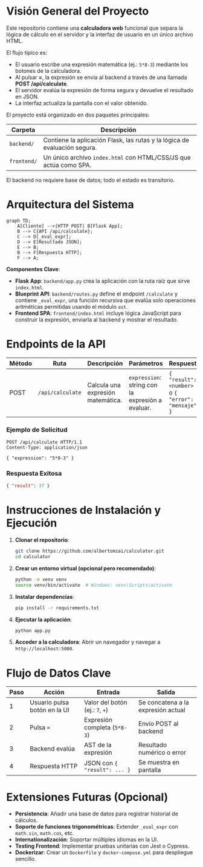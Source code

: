 # Visión General del Proyecto

Este repositorio contiene una **calculadora web** funcional que separa la lógica de cálculo en el servidor y la interfaz de usuario en un único archivo HTML.

El flujo típico es:

- El usuario escribe una expresión matemática (ej.: `5*8-3`) mediante los botones de la calculadora.
- Al pulsar **=**, la expresión se envía al backend a través de una llamada **POST /api/calculate**.
- El servidor evalúa la expresión de forma segura y devuelve el resultado en JSON.
- La interfaz actualiza la pantalla con el valor obtenido.

El proyecto está organizado en dos paquetes principales:

| Carpeta | Descripción |
|---------|-------------|
| `backend/` | Contiene la aplicación Flask, las rutas y la lógica de evaluación segura. |
| `frontend/` | Un único archivo `index.html` con HTML/CSS/JS que actúa como SPA. |

El backend no requiere base de datos; todo el estado es transitorio.

# Arquitectura del Sistema

```mermaid
graph TD;
    A[Cliente] -->|HTTP POST| B[Flask App];
    B --> C{API /api/calculate};
    C --> D[_eval_expr];
    D --> E[Resultado JSON];
    E --> B;
    B --> F[Respuesta HTTP];
    F --> A;
```

**Componentes Clave**:

- **Flask App**: `backend/app.py` crea la aplicación con la ruta raíz que sirve `index.html`.
- **Blueprint API**: `backend/routes.py` define el endpoint `/calculate` y contiene `_eval_expr`, una función recursiva que evalúa solo operaciones aritméticas permitidas usando el módulo `ast`.
- **Frontend SPA**: `frontend/index.html` incluye lógica JavaScript para construir la expresión, enviarla al backend y mostrar el resultado.

# Endpoints de la API

| Método | Ruta | Descripción | Parámetros | Respuesta | Código HTTP |
|--------|------|-------------|------------|-----------|--------------|
| POST | `/api/calculate` | Calcula una expresión matemática. | `expression`: string con la expresión a evaluar. | `{ "result": <number> }` o `{ "error": "mensaje" }` | 200 OK (éxito), 400 Bad Request, 422 Unprocessable Entity |

### Ejemplo de Solicitud

```http
POST /api/calculate HTTP/1.1
Content-Type: application/json

{ "expression": "5*8-3" }
```

### Respuesta Exitosa

```json
{ "result": 37 }
```

# Instrucciones de Instalación y Ejecución

1. **Clonar el repositorio**:

   ```bash
   git clone https://github.com/albertomzai/calculator.git
   cd calculator
   ```

2. **Crear un entorno virtual (opcional pero recomendado)**:

   ```bash
   python -m venv venv
   source venv/bin/activate  # Windows: venv\Scripts\activate
   ```

3. **Instalar dependencias**:

   ```bash
   pip install -r requirements.txt
   ```

4. **Ejecutar la aplicación**:

   ```bash
   python app.py
   ```

5. **Acceder a la calculadora**: Abrir un navegador y navegar a `http://localhost:5000`.

# Flujo de Datos Clave

| Paso | Acción | Entrada | Salida |
|------|--------|---------|--------|
| 1 | Usuario pulsa botón en la UI | Valor del botón (ej.: `7`, `+`) | Se concatena a la expresión actual |
| 2 | Pulsa `=` | Expresión completa (`5*8-3`) | Envío POST al backend |
| 3 | Backend evalúa | AST de la expresión | Resultado numérico o error |
| 4 | Respuesta HTTP | JSON con `{ "result": ... }` | Se muestra en pantalla |

# Extensiones Futuras (Opcional)

- **Persistencia**: Añadir una base de datos para registrar historial de cálculos.
- **Soporte de funciones trigonométricas**: Extender `_eval_expr` con `math.sin`, `math.cos`, etc.
- **Internationalización**: Soportar múltiples idiomas en la UI.
- **Testing Frontend**: Implementar pruebas unitarias con Jest o Cypress.
- **Dockerizar**: Crear un `Dockerfile` y `docker-compose.yml` para despliegue sencillo.
